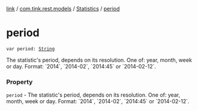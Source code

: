 [link](../../index.md) / [com.tink.rest.models](../index.md) / [Statistics](index.md) / [period](./period.md)

# period

`var period: `[`String`](https://kotlinlang.org/api/latest/jvm/stdlib/kotlin/-string/index.html)

The statistic&#39;s period, depends on its resolution. One of: year, month, week or day. Format: &#x60;2014&#x60;, &#x60;2014-02&#x60;, &#x60;2014:45&#x60; or &#x60;2014-02-12&#x60;.

### Property

`period` - The statistic&#39;s period, depends on its resolution. One of: year, month, week or day. Format: &#x60;2014&#x60;, &#x60;2014-02&#x60;, &#x60;2014:45&#x60; or &#x60;2014-02-12&#x60;.